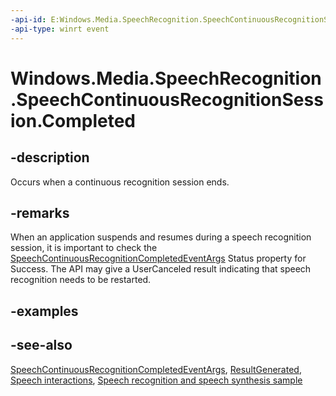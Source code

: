 ```yaml
---
-api-id: E:Windows.Media.SpeechRecognition.SpeechContinuousRecognitionSession.Completed
-api-type: winrt event
---
```


<!-- Event syntax
public event Windows.Foundation.TypedEventHandler Completed<Windows.Media.SpeechRecognition.SpeechContinuousRecognitionSession,  Windows.Media.SpeechRecognition.SpeechContinuousRecognitionCompletedEventArgs>
-->

# Windows.Media.SpeechRecognition.SpeechContinuousRecognitionSession.Completed

## -description
Occurs when a continuous recognition session ends.

## -remarks
When an application suspends and resumes during a speech recognition session, it is important to check the [SpeechContinuousRecognitionCompletedEventArgs](speechcontinuousrecognitioncompletedeventargs.md) Status property for Success.  The API may give a UserCanceled result indicating that speech recognition needs to be restarted.

## -examples

## -see-also
[SpeechContinuousRecognitionCompletedEventArgs](speechcontinuousrecognitioncompletedeventargs.md), [ResultGenerated](speechcontinuousrecognitionsession_resultgenerated.md), [Speech interactions](https://docs.microsoft.com/windows/uwp/input-and-devices/speech-interactions), [Speech recognition and speech synthesis sample](https://github.com/Microsoft/Windows-universal-samples/tree/master/Samples/SpeechRecognitionAndSynthesis)
